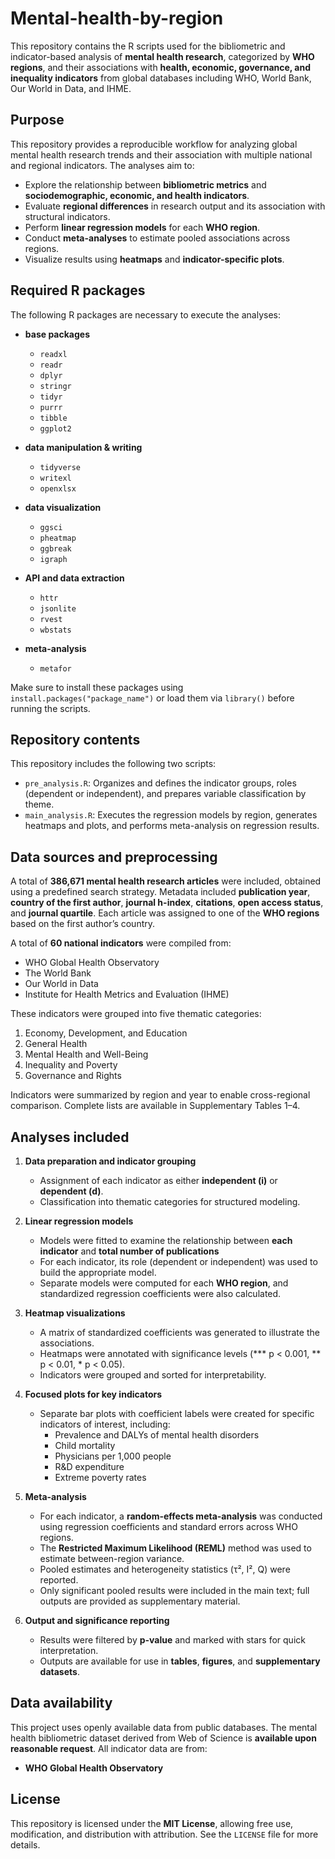 # Mental-health-by-region

This repository contains the R scripts used for the bibliometric and indicator-based analysis of **mental health research**, categorized by **WHO regions**, and their associations with **health, economic, governance, and inequality indicators** from global databases including WHO, World Bank, Our World in Data, and IHME.

## Purpose
This repository provides a reproducible workflow for analyzing global mental health research trends and their association with multiple national and regional indicators. The analyses aim to:

- Explore the relationship between **bibliometric metrics** and **sociodemographic, economic, and health indicators**.
- Evaluate **regional differences** in research output and its association with structural indicators.
- Perform **linear regression models** for each **WHO region**.
- Conduct **meta-analyses** to estimate pooled associations across regions.
- Visualize results using **heatmaps** and **indicator-specific plots**.

## Required R packages
The following R packages are necessary to execute the analyses:

- **base packages**
  - `readxl`
  - `readr`
  - `dplyr`
  - `stringr`
  - `tidyr`
  - `purrr`
  - `tibble`
  - `ggplot2`

- **data manipulation & writing**
  - `tidyverse`
  - `writexl`
  - `openxlsx`

- **data visualization**
  - `ggsci`
  - `pheatmap`
  - `ggbreak`
  - `igraph`

- **API and data extraction**
  - `httr`
  - `jsonlite`
  - `rvest`
  - `wbstats`

- **meta-analysis**
  - `metafor`

Make sure to install these packages using `install.packages("package_name")` or load them via `library()` before running the scripts.

## Repository contents
This repository includes the following two scripts:

- `pre_analysis.R`: Organizes and defines the indicator groups, roles (dependent or independent), and prepares variable classification by theme.
- `main_analysis.R`: Executes the regression models by region, generates heatmaps and plots, and performs meta-analysis on regression results.

## Data sources and preprocessing
A total of **386,671 mental health research articles** were included, obtained using a predefined search strategy. Metadata included **publication year**, **country of the first author**, **journal h-index**, **citations**, **open access status**, and **journal quartile**. Each article was assigned to one of the **WHO regions** based on the first author’s country.

A total of **60 national indicators** were compiled from:
- WHO Global Health Observatory
- The World Bank
- Our World in Data
- Institute for Health Metrics and Evaluation (IHME)

These indicators were grouped into five thematic categories:
1. Economy, Development, and Education  
2. General Health  
3. Mental Health and Well-Being  
4. Inequality and Poverty  
5. Governance and Rights

Indicators were summarized by region and year to enable cross-regional comparison. Complete lists are available in Supplementary Tables 1–4.

## Analyses included

1. **Data preparation and indicator grouping**  
   - Assignment of each indicator as either **independent (i)** or **dependent (d)**.
   - Classification into thematic categories for structured modeling.

2. **Linear regression models**  
   - Models were fitted to examine the relationship between **each indicator** and **total number of publications**
   - For each indicator, its role (dependent or independent) was used to build the appropriate model.  
   - Separate models were computed for each **WHO region**, and standardized regression coefficients were also calculated.

3. **Heatmap visualizations**  
   - A matrix of standardized coefficients was generated to illustrate the associations.  
   - Heatmaps were annotated with significance levels (*** p < 0.001, ** p < 0.01, * p < 0.05).  
   - Indicators were grouped and sorted for interpretability.

4. **Focused plots for key indicators**  
   - Separate bar plots with coefficient labels were created for specific indicators of interest, including:
     - Prevalence and DALYs of mental health disorders  
     - Child mortality  
     - Physicians per 1,000 people  
     - R&D expenditure  
     - Extreme poverty rates  

5. **Meta-analysis**  
   - For each indicator, a **random-effects meta-analysis** was conducted using regression coefficients and standard errors across WHO regions.  
   - The **Restricted Maximum Likelihood (REML)** method was used to estimate between-region variance.  
   - Pooled estimates and heterogeneity statistics (τ², I², Q) were reported.  
   - Only significant pooled results were included in the main text; full outputs are provided as supplementary material.

6. **Output and significance reporting**  
   - Results were filtered by **p-value** and marked with stars for quick interpretation.  
   - Outputs are available for use in **tables**, **figures**, and **supplementary datasets**.

## Data availability
This project uses openly available data from public databases. The mental health bibliometric dataset derived from Web of Science is **available upon reasonable request**. All indicator data are from:

- **WHO Global Health Observatory**

## License
This repository is licensed under the **MIT License**, allowing free use, modification, and distribution with attribution. See the `LICENSE` file for more details.
